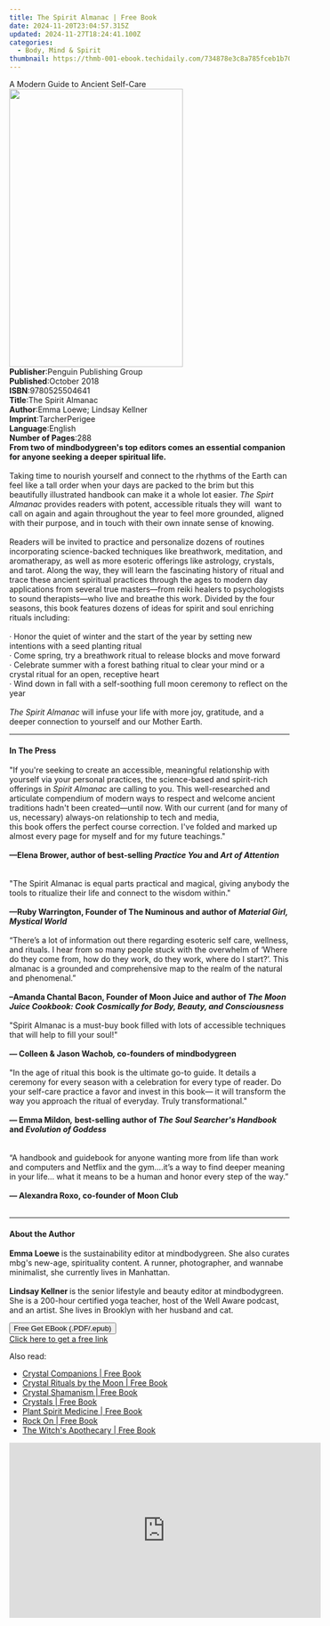 ```yaml
---
title: The Spirit Almanac | Free Book
date: 2024-11-20T23:04:57.315Z
updated: 2024-11-27T18:24:41.100Z
categories:
  - Body, Mind & Spirit
thumbnail: https://thmb-001-ebook.techidaily.com/734878e3c8a785fceb1b7067dd8ca3e54892877ea32cdd54f907b14185d72470.jpg
---
```

<main id="book-container">
  <div class="flex flex-col">
    <div class="book-brief flex-1 py-6 px-4 sm:p-6 md:py-10 md:px-8">
      <!-- brief-->
      <div class="book-brief-main">A Modern Guide to Ancient Self-Care</div>
    </div>
    <div
      class="book-meta-info flex-1 grid gap-4 col-start-1 col-end-3 row-start-1 sm:mb-6 sm:grid-cols-4 lg:gap-6 lg:col-start-2 lg:row-end-6 lg:row-span-6 lg:mb-0"
    >
      <div
        class="book-meta-info-left place-content-center mt-4 p-4 text-sm leading-6 col-start-2 col-span-2 dark:text-slate-400"
      >
        <img
          class="w-full h-500 object-cover rounded-lg sm:h-255 sm:col-span-2 lg:col-span-full"
          src="https://img-001-ebook.techidaily.com/6316171524cabd64b3ef7ff8d47eb24c0c5e27f238b12bbd10762965f8be29d0.jpg"
          alt=""
          width="312"
          height="500"
        />
      </div>
      <div
        class="book-meta-info-right mt-2 col-start-1 row-start-2 col-span-3 self-center"
      >
        <!-- meta data  -->
        <div class="flex flex-col px-4 md:px-8">
          <div class="flex-1">
            <strong>Publisher</strong>:<span class="px-2"
              >Penguin Publishing Group</span
            >
          </div>
          <div class="flex-1">
            <strong>Published</strong>:<span class="px-2">October 2018</span>
          </div>
          <div class="flex-1">
            <strong>ISBN</strong>:<span class="px-2">9780525504641</span>
          </div>
          <div class="flex-1">
            <strong>Title</strong>:<span class="px-2">The Spirit Almanac</span>
          </div>
          <div class="flex-1">
            <strong>Author</strong>:<span class="px-2"
              >Emma Loewe; Lindsay Kellner</span
            >
          </div>
          <div class="flex-1">
            <strong>Imprint</strong>:<span class="px-2">TarcherPerigee</span>
          </div>
          <div class="flex-1">
            <strong>Language</strong>:<span class="px-2">English</span>
          </div>
          <div class="flex-1">
            <strong>Number of Pages</strong>:<span class="px-2">288</span>
          </div>
        </div>
      </div>
    </div>
    <div class="book-description flex-1 py-6 px-4 sm:p-6 md:py-10 md:px-8">
      <div class="book-description-main">
        <div accordion-content="" id="description">
          <b
            >From two of mindbodygreen's top editors comes an essential
            companion for anyone seeking a deeper spiritual life.</b
          ><br />
          &nbsp;<br />
          Taking time to nourish yourself and connect to the rhythms of the
          Earth can feel like a tall order when your days are packed to the brim
          but this beautifully illustrated handbook can make it a whole lot
          easier. <i>The Spirt Almanac</i> provides readers with potent,
          accessible rituals they will&nbsp; want to call on again and again
          throughout the year to feel more grounded, aligned with their purpose,
          and in touch with their own innate sense of knowing.<br />
          &nbsp;<br />
          Readers will be invited to practice and personalize dozens of routines
          incorporating science-backed techniques like breathwork, meditation,
          and aromatherapy, as well as more esoteric offerings like astrology,
          crystals, and tarot. Along the way, they will learn the fascinating
          history of ritual and trace these ancient spiritual practices through
          the ages to modern day applications from several true masters—from
          reiki healers to psychologists to sound therapists—who live and
          breathe this work. Divided by the four seasons, this book features
          dozens of ideas for spirit and soul enriching rituals including:<br />
          &nbsp;<br />
          · Honor the quiet of winter and the start of the year by setting new
          intentions with a seed planting ritual<br />
          · Come spring, try a breathwork ritual to release blocks and move
          forward <br />
          · Celebrate summer with a forest bathing ritual to clear your mind or
          a crystal ritual for an open, receptive heart<br />
          · Wind down in fall with a self-soothing full moon ceremony to reflect
          on the year <br />
          &nbsp;<br />
          <i>The Spirit Almanac</i> will infuse your life with more joy,
          gratitude, and a deeper connection to yourself and our Mother Earth.
        </div>
        <div class="accordion-fader"></div>
      </div>
    </div>
    <div class="book-excerpts flex-1 py-6 px-4 sm:p-6 md:py-10 md:px-8">
      <!-- excerpts-->
      <div class="book-excerpts-main">
        <hr />
        <h4 class="placeholder placeholder-heading">
          <span>In The Press</span>
        </h4>
        <p>
          "If you're seeking to create an accessible, meaningful relationship
          with yourself via your personal practices, the science-based and
          spirit-rich offerings in<i> Spirit Almanac </i>are calling to you.
          This&nbsp;well-researched and articulate compendium of modern ways to
          respect and welcome ancient traditions hadn't been created—until now.
          With&nbsp;our current (and for many of us, necessary) always-on
          relationship to tech and media,&nbsp;<br />
          this book offers the perfect course correction. I've folded and marked
          up almost every page for myself and for my future teachings."&nbsp;<br /><br /><b>
            <b>—</b>Elena Brower, author of best-selling <i>Practice You </i>and
            <i>Art of Attention</i></b
          ><br />
          &nbsp;<br />
          &nbsp;<br />
          "The Spirit Almanac is equal parts practical and magical, giving
          anybody the tools to ritualize their life and connect to the wisdom
          within."<br />
          &nbsp;<br />
          <b
            >—Ruby Warrington, Founder of The Numinous and author of<i>
              Material Girl, Mystical World</i
            ></b
          ><br />
          &nbsp;<br />
          “There’s a lot of information out there regarding esoteric self care,
          wellness, and rituals. I hear from so many people stuck with the
          overwhelm of ‘Where do they come from, how do they work, do they work,
          where do I start?’. This almanac is a grounded and comprehensive map
          to the realm of the natural and phenomenal.”<br />
          &nbsp;<br /><b>
            –Amanda Chantal Bacon, Founder of Moon Juice and author of
            <i
              >The Moon Juice Cookbook: Cook Cosmically for Body, Beauty, and
              Consciousness<br /><br /></i></b
          >"Spirit Almanac is a must-buy book filled with lots of accessible
          techniques that will help to fill your soul!"<b
            ><br />
            &nbsp;<i
              ><br />
              — </i
            >Colleen &amp; Jason Wachob<i>, </i>co-founders of mindbodygreen<br />
            &nbsp;<i><br /> </i></b
          >"In the age of ritual this book is the ultimate go-to guide. It
          details a ceremony for every season with a celebration for every type
          of reader. Do your self-care practice a favor and invest in this book—
          it will transform the way you approach the ritual of everyday. Truly
          transformational."&nbsp;<b
            ><i
              ><br />
              &nbsp;<br />
              — </i
            >Emma Mildon<i>,</i> best-selling author of
            <i><i>The Soul Searcher's Handbook</i> </i>and
            <i
              ><i>Evolution of Goddess</i><br />
              &nbsp;<br /></i></b
          ><i>&nbsp;<br /></i> “A handbook and guidebook for anyone wanting more
          from life than work and computers and Netflix and the gym....it’s a
          way to find deeper meaning in your life… what it means to be a human
          and honor every step of the way.”<br /><br /><b
            ><i>—&nbsp;</i>Alexandra Roxo, co-founder of Moon Club<i
              ><br /><br /></i
          ></b>
        </p>
      </div>
    </div>
    <div class="book-about-author flex-1 py-6 px-4 sm:p-6 md:py-10 md:px-8">
      <!-- about author-->
      <div class="book-main-author-main">
        <hr />
        <h4 class="placeholder placeholder-heading">
          <span>About the Author</span>
        </h4>
        <p>
          <b>Emma Loewe </b>is the sustainability editor at mindbodygreen. She
          also curates mbg's new-age, spirituality content. A runner,
          photographer, and wannabe minimalist, she currently lives in
          Manhattan.<br />
          <b>&nbsp;</b><br />
          <b>Lindsay Kellner </b>is the senior lifestyle and beauty editor at
          mindbodygreen. She is a 200-hour certified yoga teacher, host of the
          Well Aware podcast, and an artist. She lives in Brooklyn with her
          husband and cat.
        </p>
      </div>
    </div>
    <div class="book-free-get flex-1 py-6 px-4 sm:p-6 md:py-10 md:px-8">
      <button
        id="btn-free-get"
        class="bg-blue-500 hover:bg-blue-700 text-white font-bold py-2 px-4 rounded"
      >
        Free Get EBook (.PDF/.epub)
      </button>
      <div id="countdown-display" class="px-2 text-lg mt-2"></div>
      <a
        id="free-link"
        class="hidden bg-blue-500 hover:bg-blue-700 text-white font-bold py-2 px-4 rounded"
        href="https://www.ebooks.com/en-us/book/96027875/the-spirit-almanac/emma-loewe/"
        target="_blank"
        >Click here to get a free link</a
      >
    </div>
    <script>
      let countdownTime = 0;
      let countdownInterval = null;
      document
        .getElementById('btn-free-get')
        .addEventListener('click', startCountdown);
      function startCountdown() {
        countdownTime = new Date().getTime() + 60000 * 3;
        countdownInterval = setInterval(updateCountdown, 1000);
        document.getElementById('btn-free-get').disabled = true;
        document
          .getElementById('btn-free-get')
          .classList.add('bg-gray-500', 'cursor-not-allowed');
      }
      function updateCountdown() {
        let currentTime = new Date().getTime();
        let timeLeft = countdownTime - currentTime;
        let secondsLeft = Math.floor(timeLeft / 1000);
        document.getElementById('countdown-display').innerHTML =
          `Remaining time: ${secondsLeft} seconds.`;
        if (secondsLeft <= 0) {
          clearInterval(countdownInterval);
          document.getElementById('btn-free-get').classList.add('hidden');
          document.getElementById('free-link').classList.remove('hidden');
          document.getElementById('countdown-display').innerHTML = '';
        }
      }
    </script>
  </div>
</main>

<ins class="adsbygoogle"
      style="display:block"
      data-ad-client="ca-pub-7571918770474297"
      data-ad-slot="8358498916"
      data-ad-format="auto"
      data-full-width-responsive="true"></ins>
    

<span class="atpl-alsoreadstyle">Also read:</span>
<div><ul>
<li><a href="https://novels-ebooks.techidaily.com/211370436-9781922786982-crystal-companions/"><u>Crystal Companions | Free Book</u></a></li>
<li><a href="https://novels-ebooks.techidaily.com/211370433-9781922786845-crystal-rituals-by-the-moon/"><u>Crystal Rituals by the Moon | Free Book</u></a></li>
<li><a href="https://novels-ebooks.techidaily.com/211370438-9781923009110-crystal-shamanism/"><u>Crystal Shamanism | Free Book</u></a></li>
<li><a href="https://novels-ebooks.techidaily.com/211370442-9781925682014-crystals/"><u>Crystals | Free Book</u></a></li>
<li><a href="https://novels-ebooks.techidaily.com/211371826-9781922579959-plant-spirit-medicine/"><u>Plant Spirit Medicine | Free Book</u></a></li>
<li><a href="https://novels-ebooks.techidaily.com/211370431-9781922579973-rock-on/"><u>Rock On | Free Book</u></a></li>
<li><a href="https://novels-ebooks.techidaily.com/211370437-9781922786999-the-witchs-apothecary/"><u>The Witch's Apothecary | Free Book</u></a></li>
</ul></div>

<!-- affiliate ads begin -->
<iframe width="560" height="315" src="https://www.youtube.com/embed/LeKJBWb6Jhk?si=AnViizAPiIT1YCRA&autoplay=1" title="YouTube video player" frameborder="0" allow="accelerometer; autoplay; clipboard-write; encrypted-media; gyroscope; picture-in-picture; web-share" referrerpolicy="strict-origin-when-cross-origin" allowfullscreen></iframe>
<!-- affiliate ads end -->

